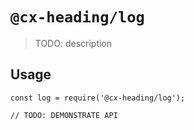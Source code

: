 # `@cx-heading/log`

> TODO: description

## Usage

```
const log = require('@cx-heading/log');

// TODO: DEMONSTRATE API
```
